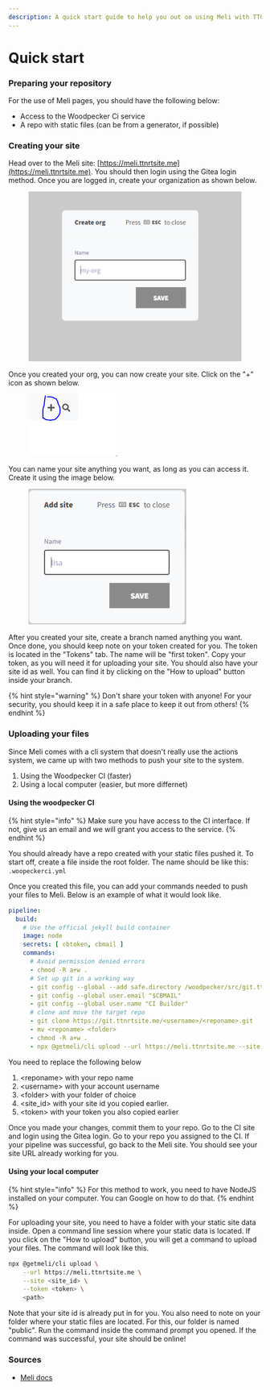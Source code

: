 ```yaml
---
description: A quick start guide to help you out on using Meli with TTGit
---
```


# Quick start

### Preparing your repository

For the use of Meli pages, you should have the following below:

* Access to the Woodpecker Ci service
* A repo with static files (can be from a generator, if possible)

### Creating your site

Head over to the Meli site: [https://meli.ttnrtsite.me](https://meli.ttnrtsite.me). You should then login using the Gitea login method. Once you are logged in, create your organization as shown below.

<figure><img src="../.gitbook/assets/Melicreateorg.PNG" alt=""><figcaption></figcaption></figure>

Once you created your org, you can now create your site. Click on the "+" icon as shown below.

<figure><img src="../.gitbook/assets/MeliCreatesiteadd.PNG" alt=""><figcaption></figcaption></figure>

You can name your site anything you want, as long as you can access it. Create it using the image below.

<figure><img src="../.gitbook/assets/Melicreatesite.PNG" alt=""><figcaption></figcaption></figure>

After you created your site, create a branch named anything you want. Once done, you should keep note on your token created for you. The token is located in the "Tokens" tab. The name will be "first token". Copy your token, as you will need it for uploading your site. You should also have your site id as well. You can find it by clicking on the "How to upload" button inside your branch.

{% hint style="warning" %}
Don't share your token with anyone! For your security, you should keep it in a safe place to keep it out from others!
{% endhint %}

### Uploading your files

Since Meli comes with a cli system that doesn't really use the actions system, we came up with two methods to push your site to the system.

1. Using the Woodpecker CI (faster)
2. Using a local computer (easier, but more differnet)

#### Using the woodpecker CI

{% hint style="info" %}
Make sure you have access to the CI interface. If not, give us an email and we will grant you access to the service.
{% endhint %}

You should already have a repo created with your static files pushed it. To start off, create a file inside the root folder. The name should be like this: `.woopeckerci.yml`

Once you created this file, you can add your commands needed to push your files to Meli. Below is an example of what it would look like.

```yaml
pipeline:
  build:
    # Use the official jekyll build container
    image: node
    secrets: [ cbtoken, cbmail ]
    commands:
      # Avoid permission denied errors
      - chmod -R a+w .
      # Set up git in a working way
      - git config --global --add safe.directory /woodpecker/src/git.ttnrtsite.me/<username>/<reponame>.git/<folder>
      - git config --global user.email "$CBMAIL"
      - git config --global user.name "CI Builder"
      # clone and move the target repo
      - git clone https://git.ttnrtsite.me/<username>/<reponame>.git
      - mv <reponame> <folder>
      - chmod -R a+w .
      - npx @getmeli/cli upload --url https://meli.ttnrtsite.me --site <site_id> --token <token> <folder>
```

You need to replace the following below

1. \<reponame> with your repo name
2. \<username> with your account username
3. \<folder> with your folder of choice
4. \<site\_id> with your site id you copied earlier.
5. \<token> with your token you also copied earlier

Once you made your changes, commit them to your repo. Go to the CI site and login using the Gitea login. Go to your repo you assigned to the CI. If your pipeline was successful, go back to the Meli site. You should see your site URL already working for you.

#### Using your local computer

{% hint style="info" %}
For this method to work, you need to have NodeJS installed on your computer. You can Google on how to do that.
{% endhint %}

For uploading your site, you need to have a folder with your static site data inside. Open a command line session where your static data is located. If you click on the "How to upload" button, you will get a command to upload your files. The command will look like this.

```bash
npx @getmeli/cli upload \
    --url https://meli.ttnrtsite.me \
    --site <site_id> \
    --token <token> \
    <path>
```

Note that your site id is already put in for you. You also need to note on your folder where your static files are located. For this, our folder is named "public". Run the command inside the command prompt you opened. If the command was successful, your site should be online!

### Sources

* [Meli docs](https://docs.meli.charlie-bravo.be/)
